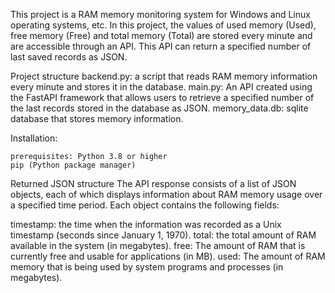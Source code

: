 This project is a RAM memory monitoring system for Windows and Linux operating systems, etc. In this project, the values ​​of used memory (Used), free memory (Free) and total memory (Total) are stored every minute and are accessible through an API. This API can return a specified number of last saved records as JSON.

Project structure backend.py: a script that reads RAM memory information every minute and stores it in the database. main.py: An API created using the FastAPI framework that allows users to retrieve a specified number of the last records stored in the database as JSON. memory_data.db: sqlite database that stores memory information.

Installation:

    prerequisites: Python 3.8 or higher
    pip (Python package manager)

Returned JSON structure The API response consists of a list of JSON objects, each of which displays information about RAM memory usage over a specified time period. Each object contains the following fields:

timestamp: the time when the information was recorded as a Unix timestamp (seconds since January 1, 1970). total: the total amount of RAM available in the system (in megabytes). free: The amount of RAM that is currently free and usable for applications (in MB). used: The amount of RAM memory that is being used by system programs and processes (in megabytes).
